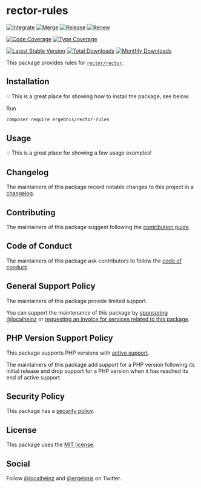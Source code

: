 # rector-rules

[![Integrate](https://github.com/ergebnis/rector-rules/workflows/Integrate/badge.svg)](https://github.com/ergebnis/rector-rules/actions)
[![Merge](https://github.com/ergebnis/rector-rules/workflows/Merge/badge.svg)](https://github.com/ergebnis/rector-rules/actions)
[![Release](https://github.com/ergebnis/rector-rules/workflows/Release/badge.svg)](https://github.com/ergebnis/rector-rules/actions)
[![Renew](https://github.com/ergebnis/rector-rules/workflows/Renew/badge.svg)](https://github.com/ergebnis/rector-rules/actions)

[![Code Coverage](https://codecov.io/gh/ergebnis/rector-rules/branch/main/graph/badge.svg)](https://codecov.io/gh/ergebnis/rector-rules)
[![Type Coverage](https://shepherd.dev/github/ergebnis/rector-rules/coverage.svg)](https://shepherd.dev/github/ergebnis/rector-rules)

[![Latest Stable Version](https://poser.pugx.org/ergebnis/rector-rules/v/stable)](https://packagist.org/packages/ergebnis/rector-rules)
[![Total Downloads](https://poser.pugx.org/ergebnis/rector-rules/downloads)](https://packagist.org/packages/ergebnis/rector-rules)
[![Monthly Downloads](http://poser.pugx.org/ergebnis/rector-rules/d/monthly)](https://packagist.org/packages/ergebnis/rector-rules)

This package provides rules for [`rector/rector`](https://github.com/rectorphp/rector).

## Installation

:bulb: This is a great place for showing how to install the package, see below:

Run

```sh
composer require ergebnis/rector-rules
```

## Usage

:bulb: This is a great place for showing a few usage examples!

## Changelog

The maintainers of this package record notable changes to this project in a [changelog](CHANGELOG.md).

## Contributing

The maintainers of this package suggest following the [contribution guide](.github/CONTRIBUTING.md).

## Code of Conduct

The maintainers of this package ask contributors to follow the [code of conduct](https://github.com/ergebnis/.github/blob/main/CODE_OF_CONDUCT.md).
## General Support Policy

The maintainers of this package provide limited support.

You can support the maintenance of this package by [sponsoring @localheinz](https://github.com/sponsors/localheinz) or [requesting an invoice for services related to this package](mailto:am@localheinz.com?subject=ergebnis/rector-rules:%20Requesting%20invoice%20for%20services).

## PHP Version Support Policy

This package supports PHP versions with [active support](https://www.php.net/supported-versions.php).

The maintainers of this package add support for a PHP version following its initial release and drop support for a PHP version when it has reached its end of active support.

## Security Policy

This package has a [security policy](.github/SECURITY.md).

## License

This package uses the [MIT license](LICENSE.md).

## Social

Follow [@localheinz](https://twitter.com/intent/follow?screen_name=localheinz) and [@ergebnis](https://twitter.com/intent/follow?screen_name=ergebnis) on Twitter.
